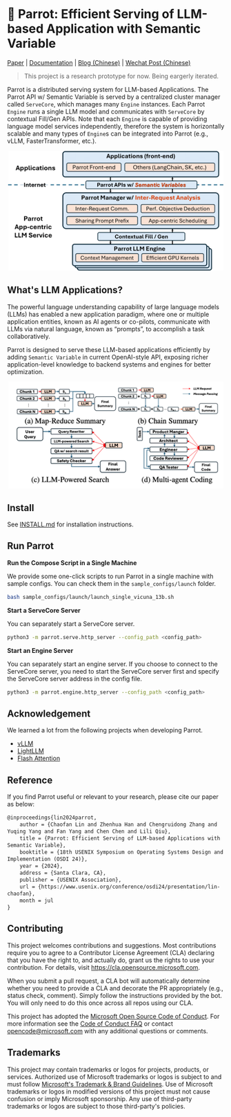 # 🦜 Parrot: Efficient Serving of LLM-based Application with Semantic Variable

[Paper](https://arxiv.org/abs/2405.19888) | [Documentation]() | [Blog (Chinese)](https://me.tric.space/2024/06/22/parrot-osdi24/) | [Wechat Post (Chinese)](https://mp.weixin.qq.com/s/3wAgV9ehbqgk_gVhSGYARQ)

> This project is a research prototype for now. Being eargerly iterated.

Parrot is a distributed serving system for LLM-based Applications. The Parrot API w/ Semantic Variable is served by a centralized cluster manager called `ServeCore`, which manages many `Engine` instances. Each Parrot `Engine` runs a single LLM model and communicates with `ServeCore` by contextual Fill/Gen APIs. Note that each `Engine` is capable of providing language model services independently, therefore the system is horizontally scalable and many types of `Engine`s can be integrated into Parrot (e.g., vLLM, FasterTransformer, etc.).

<div align="center">
  <img src="docs/assets/arch_paper_ver.png" width="500px" />
</div>

## What's LLM Applications?

The powerful language understanding capability of large language models (LLMs) has enabled a new application paradigm, where one or multiple application entities, known as AI agents or co-pilots, communicate with LLMs via natural language, known as “prompts”, to accomplish a task collaboratively. 

Parrot is designed to serve these LLM-based applications efficiently by adding `Semantic Variable` in current OpenAI-style API, exposing richer application-level knowledge to backend systems and engines for better optimization.

<div align="center">
  <img src="docs/assets/app_examples.png" width="500px" />
</div>

## Install

See [INSTALL.md](INSTALL.md) for installation instructions.

## Run Parrot

**Run the Compose Script in a Single Machine**

We provide some one-click scripts to run Parrot in a single machine with sample configs. You can check them in the `sample_configs/launch` folder.

```bash
bash sample_configs/launch/launch_single_vicuna_13b.sh
```

<!-- **Run Docker Compose in a Cluster**

TODO -->

**Start a ServeCore Server**

You can separately start a ServeCore server.

```bash
python3 -m parrot.serve.http_server --config_path <config_path>
```

**Start an Engine Server**

You can separately start an engine server. If you choose to connect to the ServeCore server, you need to start the ServeCore server first and specify the ServeCore server address in the config file.

```bash
python3 -m parrot.engine.http_server --config_path <config_path>
```

## Acknowledgement

We learned a lot from the following projects when developing Parrot.
- [vLLM](https://github.com/vllm-project/vllm)
- [LightLLM](https://github.com/ModelTC/lightllm)
- [Flash Attention](https://github.com/Dao-AILab/flash-attention)

## Reference

If you find Parrot useful or relevant to your research, please cite our paper as below:

```
@inproceedings{lin2024parrot,
    author = {Chaofan Lin and Zhenhua Han and Chengruidong Zhang and Yuqing Yang and Fan Yang and Chen Chen and Lili Qiu},
    title = {Parrot: Efficient Serving of LLM-based Applications with Semantic Variable},
    booktitle = {18th USENIX Symposium on Operating Systems Design and Implementation (OSDI 24)},
    year = {2024},
    address = {Santa Clara, CA},
    publisher = {USENIX Association},
    url = {https://www.usenix.org/conference/osdi24/presentation/lin-chaofan},
    month = jul
}
```

## Contributing

This project welcomes contributions and suggestions.  Most contributions require you to agree to a
Contributor License Agreement (CLA) declaring that you have the right to, and actually do, grant us
the rights to use your contribution. For details, visit https://cla.opensource.microsoft.com.

When you submit a pull request, a CLA bot will automatically determine whether you need to provide
a CLA and decorate the PR appropriately (e.g., status check, comment). Simply follow the instructions
provided by the bot. You will only need to do this once across all repos using our CLA.

This project has adopted the [Microsoft Open Source Code of Conduct](https://opensource.microsoft.com/codeofconduct/).
For more information see the [Code of Conduct FAQ](https://opensource.microsoft.com/codeofconduct/faq/) or
contact [opencode@microsoft.com](mailto:opencode@microsoft.com) with any additional questions or comments.

## Trademarks

This project may contain trademarks or logos for projects, products, or services. Authorized use of Microsoft
trademarks or logos is subject to and must follow
[Microsoft's Trademark & Brand Guidelines](https://www.microsoft.com/en-us/legal/intellectualproperty/trademarks/usage/general).
Use of Microsoft trademarks or logos in modified versions of this project must not cause confusion or imply Microsoft sponsorship.
Any use of third-party trademarks or logos are subject to those third-party's policies.
